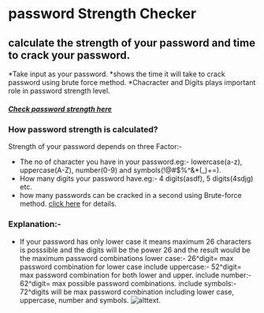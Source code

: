 # password Strength Checker
## calculate the strength of your password and time to crack your password.
*Take input as your password.
*shows the time it will take to crack password using brute force method.
*Chacracter and Digits plays important role in password strength level.
##### [Check password strength here](https://99b5p.csb.app/)
### How password strength is calculated?
Strength of your password depends on three Factor:-
* The no of character you have in your password.eg:- lowercase(a-z), uppercase(A-Z), number(0-9) and symbols(!@#$%^&*(_)+=).
* How many digits your password have.eg:- 4 digits(asdf), 5 digits(4sdjg) etc.
* how many passwords can be cracked in a second using Brute-force method.
[click here](https://asecuritysite.com/encryption/passes) for details.

### Explanation:-
* If your password has only lower case it means maximum 26 characters is posssible and the digits will be the power 26 and the result would be the maximum password combinations 
 lower case:- 26^digit= max password combination for lower case
 include uppercase:- 52^digit= max password combination for both lower and upper.
 include number:- 62^digit= max possible password combinations.
 include symbols:- 72^digits will be max password combination including lower case, uppercase, number and symbols.
 ![alttext](./readme_images/image1).




